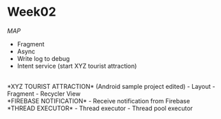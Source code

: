 # Week02
*MAP*
  - Fragment
  - Async
  - Write log to debug
  - Intent service (start XYZ tourist attraction)
 <br/>
*XYZ TOURIST ATTRACTION* (Android sample project edited)
  - Layout
  - Fragment
  - Recycler View
<br/>  
*FIREBASE NOTIFICATION*
  - Receive notification from Firebase
<br/>
*THREAD EXECUTOR*
  - Thread executor
  - Thread pool executor
